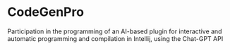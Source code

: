 # CodeGenPro
Participation in the programming of an AI-based plugin for interactive and automatic programming and compilation in Intellij, using the Chat-GPT API
